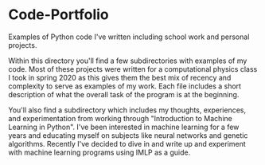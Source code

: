# Code-Portfolio
Examples of Python code I've written including school work and personal projects.


Within this directory you'll find a few subdirectories with examples of my code.  Most of these projects were written for a computational physics class I took in spring 2020 as this gives them the best mix of recency and complexity to serve as examples of my work.  Each file includes a short description of what the overall task of the program is at the beginning.

You'll also find a subdirectory which includes my thoughts, experiences, and experimentation from working through "Introduction to Machine Learning in Python".
I've been interested in machine learning for a few years and educating myself on subjects like neural networks and genetic algorithms.  Recently I've decided to dive in and write up and experiment with machine learning programs using IMLP as a guide.
